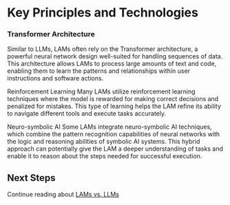 # Key Principles and Technologies

### Transformer Architecture

Similar to LLMs, LAMs often rely on the Transformer architecture, a powerful neural network design well-suited for handling sequences of data. 
This architecture allows LAMs to process large amounts of text and code, enabling them to learn the patterns and relationships within user instructions and software actions.

Reinforcement Learning
Many LAMs utilize reinforcement learning techniques where the model is rewarded for making correct decisions and penalized for mistakes. 
This type of learning helps the LAM refine its ability to navigate different tools and execute tasks accurately.

Neuro-symbolic AI
Some LAMs integrate neuro-symbolic AI techniques, which combine the pattern recognition capabilities of neural networks with the logic and reasoning abilities of symbolic AI systems. 
This hybrid approach can potentially give the LAM a deeper understanding of tasks and enable it to reason about the steps needed for successful execution.


## Next Steps

Continue reading about [LAMs vs. LLMs](topic4.md)
